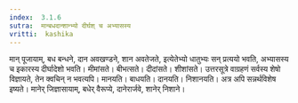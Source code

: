 ```yaml
---
index:  3.1.6
sutra:  मान्बधदान्शान्भ्यो दीर्घश् च अभ्यासस्य
vritti:  kashika 
---
```


मान् पूजायाम्, बध बन्धने, दान अवखण्डने, शान अवतेजते, इत्येतेभ्यो धातुभ्यः सन् प्रत्ययो भवति, अभ्यासस्य च इकारस्य दीर्घादेशो भवति। मीमांसते। बीभत्सते। दीदांसते। शीशांसते। उत्तरसूत्रे वाग्रहणं सर्वस्य शेषो विज्ञायते, तेन क्वचिन् न भवत्यपि। मानयति। बाधयति। दानयति। निशानयति। अत्र अपि सन्नर्थविशेष इष्यते। मानेर् जिज्ञासायाम्, बधेर् वैरूप्ये, दानेरार्जवे, शानेर् निशाने।

